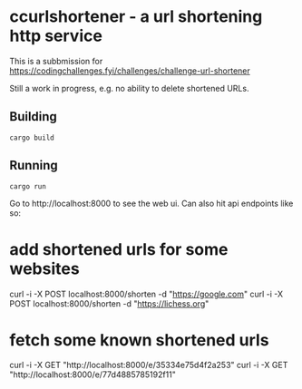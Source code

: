 # ccurlshortener - a url shortening http service

This is a subbmission for https://codingchallenges.fyi/challenges/challenge-url-shortener

Still a work in progress, e.g. no ability to delete shortened URLs. 

## Building

```
cargo build
```

## Running

```
cargo run
```

Go to http://localhost:8000 to see the web ui. Can also hit api endpoints like
so:

# add shortened urls for some websites
curl -i -X POST localhost:8000/shorten -d "https://google.com"
curl -i -X POST localhost:8000/shorten -d "https://lichess.org"

# fetch some known shortened urls
curl -i -X GET "http://localhost:8000/e/35334e75d4f2a253"
curl -i -X GET "http://localhost:8000/e/77d4885785192f11"

